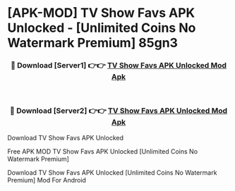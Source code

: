 # [APK-MOD] TV Show Favs APK Unlocked - [Unlimited Coins No Watermark Premium] 85gn3



<div align="center">
<h3>🔴 Download [Server1] 👉👉 <a href="https://momento.my/?title=TV_Show_Favs_APK_Unlocked">TV Show Favs APK Unlocked Mod Apk</a></h3><br>

<h3>🔴 Download [Server2] 👉👉 <a href="https://momento.my/?title=TV_Show_Favs_APK_Unlocked">TV Show Favs APK Unlocked Mod Apk</a></h3>
</div>



Download TV Show Favs APK Unlocked 

Free APK MOD TV Show Favs APK Unlocked [Unlimited Coins No Watermark Premium]

Download TV Show Favs APK Unlocked [Unlimited Coins No Watermark Premium] Mod For Android
